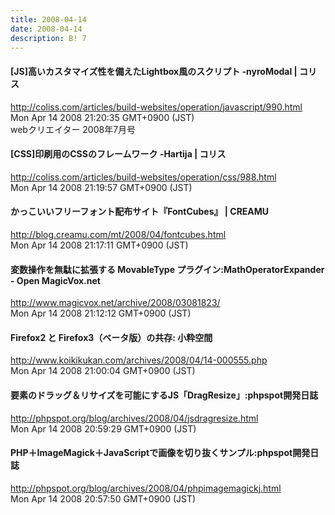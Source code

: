 ```yaml
---
title: 2008-04-14
date: 2008-04-14
description: B! 7
---
```


####   [JS]高いカスタマイズ性を備えたLightbox風のスクリプト -nyroModal | コリス
http://coliss.com/articles/build-websites/operation/javascript/990.html<br>
Mon Apr 14 2008 21:20:35 GMT+0900 (JST)<br>
webクリエイター 2008年7月号


####   [CSS]印刷用のCSSのフレームワーク -Hartija | コリス
http://coliss.com/articles/build-websites/operation/css/988.html<br>
Mon Apr 14 2008 21:19:57 GMT+0900 (JST)<br>


#### かっこいいフリーフォント配布サイト『FontCubes』 | CREAMU
http://blog.creamu.com/mt/2008/04/fontcubes.html<br>
Mon Apr 14 2008 21:17:11 GMT+0900 (JST)<br>


#### 変数操作を無駄に拡張する MovableType プラグイン:MathOperatorExpander - Open MagicVox.net
http://www.magicvox.net/archive/2008/03081823/<br>
Mon Apr 14 2008 21:12:12 GMT+0900 (JST)<br>


#### Firefox2 と Firefox3（ベータ版）の共存: 小粋空間
http://www.koikikukan.com/archives/2008/04/14-000555.php<br>
Mon Apr 14 2008 21:00:04 GMT+0900 (JST)<br>


#### 要素のドラッグ＆リサイズを可能にするJS「DragResize」:phpspot開発日誌
http://phpspot.org/blog/archives/2008/04/jsdragresize.html<br>
Mon Apr 14 2008 20:59:29 GMT+0900 (JST)<br>


#### PHP＋ImageMagick＋JavaScriptで画像を切り抜くサンプル:phpspot開発日誌
http://phpspot.org/blog/archives/2008/04/phpimagemagickj.html<br>
Mon Apr 14 2008 20:57:50 GMT+0900 (JST)<br>


